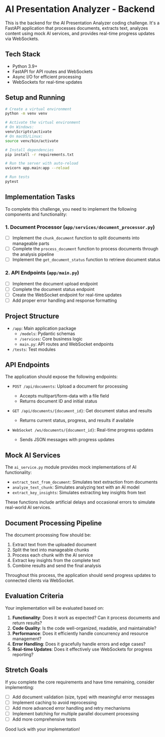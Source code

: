 # AI Presentation Analyzer - Backend

This is the backend for the AI Presentation Analyzer coding challenge. It's a FastAPI application that processes documents, extracts text, analyzes content using mock AI services, and provides real-time progress updates via WebSockets.

## Tech Stack

- Python 3.9+
- FastAPI for API routes and WebSockets
- Async I/O for efficient processing
- WebSockets for real-time updates

## Setup and Running

```bash
# Create a virtual environment
python -m venv venv

# Activate the virtual environment
# On Windows:
venv\Scripts\activate
# On macOS/Linux:
source venv/bin/activate

# Install dependencies
pip install -r requirements.txt

# Run the server with auto-reload
uvicorn app.main:app --reload

# Run tests
pytest
```

## Implementation Tasks

To complete this challenge, you need to implement the following components and functionality:

### 1. Document Processor (`app/services/document_processor.py`)

- [ ] Implement the `chunk_document` function to split documents into manageable parts
- [ ] Complete the `process_document` function to process documents through the analysis pipeline
- [ ] Implement the `get_document_status` function to retrieve document status

### 2. API Endpoints (`app/main.py`)

- [ ] Implement the document upload endpoint
- [ ] Complete the document status endpoint
- [ ] Create the WebSocket endpoint for real-time updates
- [ ] Add proper error handling and response formatting

## Project Structure

- `/app`: Main application package
  - `/models`: Pydantic schemas
  - `/services`: Core business logic
  - `main.py`: API routes and WebSocket endpoints
- `/tests`: Test modules

## API Endpoints

The application should expose the following endpoints:

- `POST /api/documents`: Upload a document for processing

  - Accepts multipart/form-data with a file field
  - Returns document ID and initial status

- `GET /api/documents/{document_id}`: Get document status and results

  - Returns current status, progress, and results if available

- `WebSocket /ws/documents/{document_id}`: Real-time progress updates
  - Sends JSON messages with progress updates

## Mock AI Services

The `ai_service.py` module provides mock implementations of AI functionality:

- `extract_text_from_document`: Simulates text extraction from documents
- `analyze_text_chunk`: Simulates analyzing text with an AI model
- `extract_key_insights`: Simulates extracting key insights from text

These functions include artificial delays and occasional errors to simulate real-world AI services.

## Document Processing Pipeline

The document processing flow should be:

1. Extract text from the uploaded document
2. Split the text into manageable chunks
3. Process each chunk with the AI service
4. Extract key insights from the complete text
5. Combine results and send the final analysis

Throughout this process, the application should send progress updates to connected clients via WebSocket.

## Evaluation Criteria

Your implementation will be evaluated based on:

1. **Functionality**: Does it work as expected? Can it process documents and return results?
2. **Code Quality**: Is the code well-organized, readable, and maintainable?
3. **Performance**: Does it efficiently handle concurrency and resource management?
4. **Error Handling**: Does it gracefully handle errors and edge cases?
5. **Real-time Updates**: Does it effectively use WebSockets for progress reporting?

## Stretch Goals

If you complete the core requirements and have time remaining, consider implementing:

- [ ] Add document validation (size, type) with meaningful error messages
- [ ] Implement caching to avoid reprocessing
- [ ] Add more advanced error handling and retry mechanisms
- [ ] Implement batching for multiple parallel document processing
- [ ] Add more comprehensive tests

Good luck with your implementation!
